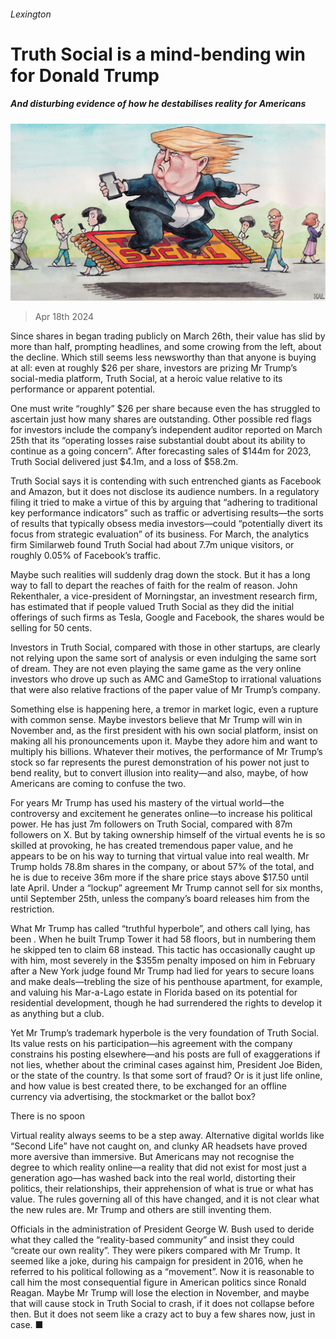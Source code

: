 ###### Lexington

# Truth Social is a mind-bending win for Donald Trump 

##### And disturbing evidence of how he destabilises reality for Americans 

![image](images/20240420_USD000.jpg) 

> Apr 18th 2024 

Since shares in  began trading publicly on March 26th, their value has slid by more than half, prompting headlines, and some crowing from the left, about the decline. Which still seems less newsworthy than that anyone is buying at all: even at roughly $26 per share, investors are prizing Mr Trump’s social-media platform, Truth Social, at a heroic value relative to its performance or apparent potential. 

One must write “roughly” $26 per share because even the  has struggled to ascertain just how many shares are outstanding. Other possible red flags for investors include the company’s independent auditor reported on March 25th that its “operating losses raise substantial doubt about its ability to continue as a going concern”. After forecasting sales of $144m for 2023, Truth Social delivered just $4.1m, and a loss of $58.2m. 

Truth Social says it is contending with such entrenched giants as Facebook and Amazon, but it does not disclose its audience numbers. In a regulatory filing it tried to make a virtue of this by arguing that “adhering to traditional key performance indicators” such as traffic or advertising results—the sorts of results that typically obsess media investors—could “potentially divert its focus from strategic evaluation” of its business. For March, the analytics firm Similarweb found Truth Social had about 7.7m unique visitors, or roughly 0.05% of Facebook’s traffic. 

Maybe such realities will suddenly drag down the stock. But it has a long way to fall to depart the reaches of faith for the realm of reason. John Rekenthaler, a vice-president of Morningstar, an investment research firm, has estimated that if people valued Truth Social as they did the initial offerings of such firms as Tesla, Google and Facebook, the shares would be selling for 50 cents.

Investors in Truth Social, compared with those in other startups, are clearly not relying upon the same sort of analysis or even indulging the same sort of dream. They are not even playing the same game as the very online investors who drove up such  as AMC and GameStop to irrational valuations that were also relative fractions of the paper value of Mr Trump’s company.

Something else is happening here, a tremor in market logic, even a rupture with common sense. Maybe investors believe that Mr Trump will win in November and, as the first president with his own social platform, insist on making all his pronouncements upon it. Maybe they adore him and want to multiply his billions. Whatever their motives, the performance of Mr Trump’s stock so far represents the purest demonstration of his power not just to bend reality, but to convert illusion into reality—and also, maybe, of how Americans are coming to confuse the two. 

For years Mr Trump has used his mastery of the virtual world—the controversy and excitement he generates online—to increase his political power. He has just 7m followers on Truth Social, compared with 87m followers on X. But by taking ownership himself of the virtual events he is so skilled at provoking, he has created tremendous paper value, and he appears to be on his way to turning that virtual value into real wealth. Mr Trump holds 78.8m shares in the company, or about 57% of the total, and he is due to receive 36m more if the share price stays above $17.50 until late April. Under a “lockup” agreement Mr Trump cannot sell for six months, until September 25th, unless the company’s board releases him from the restriction.

What Mr Trump has called “truthful hyperbole”, and others call lying, has been . When he built Trump Tower it had 58 floors, but in numbering them he skipped ten to claim 68 instead. This tactic has occasionally caught up with him, most severely in the $355m penalty imposed on him in February after a New York judge found Mr Trump had lied for years to secure loans and make deals—trebling the size of his penthouse apartment, for example, and valuing his Mar-a-Lago estate in Florida based on its potential for residential development, though he had surrendered the rights to develop it as anything but a club. 

Yet Mr Trump’s trademark hyperbole is the very foundation of Truth Social. Its value rests on his participation—his agreement with the company constrains his posting elsewhere—and his posts are full of exaggerations if not lies, whether about the criminal cases against him, President Joe Biden, or the state of the country. Is that some sort of fraud? Or is it just life online, and how value is best created there, to be exchanged for an offline currency via advertising, the stockmarket or the ballot box?

There is no spoon

Virtual reality always seems to be a step away. Alternative digital worlds like “Second Life” have not caught on, and clunky AR headsets have proved more aversive than immersive. But Americans may not recognise the degree to which reality online—a reality that did not exist for most just a generation ago—has washed back into the real world, distorting their politics, their relationships, their apprehension of what is true or what has value. The rules governing all of this have changed, and it is not clear what the new rules are. Mr Trump and others are still inventing them.

Officials in the administration of President George W. Bush used to deride what they called the “reality-based community” and insist they could “create our own reality”. They were pikers compared with Mr Trump. It seemed like a joke, during his campaign for president in 2016, when he referred to his political following as a “movement”. Now it is reasonable to call him the most consequential figure in American politics since Ronald Reagan. Maybe Mr Trump will lose the election in November, and maybe that will cause stock in Truth Social to crash, if it does not collapse before then. But it does not seem like a crazy act to buy a few shares now, just in case. ■






